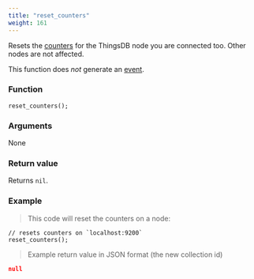 ```yaml
---
title: "reset_counters"
weight: 161
---
```


Resets the [counters](../../node-api/counters) for the ThingsDB node you are connected too.
Other nodes are not affected.

This function does *not* generate an [event](../../overview/events).

### Function

`reset_counters();`

### Arguments

None

### Return value

Returns `nil`.

### Example

> This code will reset the counters on a node:

```thingsdb,json_response,@n
// resets counters on `localhost:9200`
reset_counters();
```

> Example return value in JSON format (the new collection id)

```json
null
```
